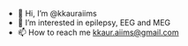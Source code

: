 - 👋 Hi, I’m @kkauraiims
- 👀 I’m interested in epilepsy, EEG and MEG
- 📫 How to reach me kkaur.aiims@gmail.com

<!---
kkauraiims/kkauraiims is a ✨ special ✨ repository because its `README.md` (this file) appears on your GitHub profile.
You can click the Preview link to take a look at your changes.
--->
